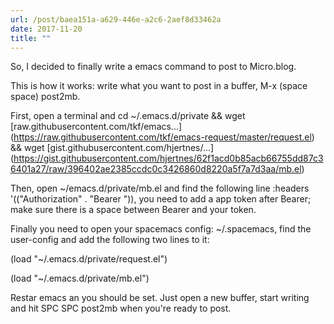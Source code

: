 ```yaml
---
url: /post/baea151a-a629-446e-a2c6-2aef8d33462a
date: 2017-11-20
title: ""
---
```


So, I decided to finally write a emacs command to post to Micro.blog. 



This is how it works: write what you want to post in a buffer, M-x (space space) post2mb. 



First, open a terminal and cd ~/.emacs.d/private && wget \[raw.githubusercontent.com/tkf/emacs...\](https://raw.githubusercontent.com/tkf/emacs-request/master/request.el) && wget \[gist.githubusercontent.com/hjertnes/...\](https://gist.githubusercontent.com/hjertnes/62f1acd0b85acb66755dd87c36401a27/raw/396402ae2385ccdc0c3426860d8220a5f7a7d3aa/mb.el)



Then, open ~/emacs.d/private/mb.el and find the following line :headers '(("Authorization" . "Bearer ")), you need to add a app token after Bearer; make sure there is a space between Bearer and your token.



Finally you need to open your spacemacs config: ~/.spacemacs, find the user-config and add the following two lines to it:



(load "~/.emacs.d/private/request.el")



(load "~/.emacs.d/private/mb.el")



Restar emacs an you should be set. Just open a new buffer, start writing and hit SPC SPC post2mb when you're ready to post.
